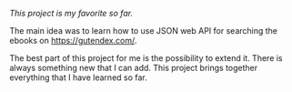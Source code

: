 *This project is my favorite so far.*

The main idea was to learn how to use JSON web API for searching the ebooks on https://gutendex.com/.

The best part of this project for me is the possibility to extend it.
There is always something new that I can add.
This project brings together everything that I have learned so far.